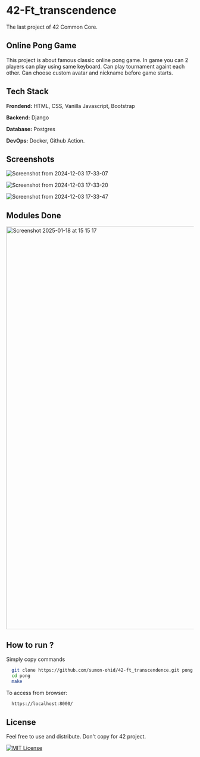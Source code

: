 # 42-Ft_transcendence

The last project of 42 Common Core.

## Online Pong Game

This project is about famous classic online pong game. In game you can 2 players can play using same keyboard. Can play tournament againt each other. Can choose custom avatar and nickname before game starts.


## Tech Stack

**Frondend:** HTML, CSS, Vanilla Javascript, Bootstrap

**Backend:** Django

**Database:** Postgres

**DevOps:** Docker, Github Action.


## Screenshots
![Screenshot from 2024-12-03 17-33-07](https://github.com/user-attachments/assets/8ba6420d-3079-460b-b43c-670c98bacc66)

![Screenshot from 2024-12-03 17-33-20](https://github.com/user-attachments/assets/2f33c696-6a90-42aa-9a3d-8a2df6fb2ca0)

![Screenshot from 2024-12-03 17-33-47](https://github.com/user-attachments/assets/e476be91-ffb9-4197-88cb-488da9e13d2f)

## Modules Done
<img width="1080" alt="Screenshot 2025-01-18 at 15 15 17" src="https://github.com/user-attachments/assets/b7833a62-4573-4deb-946c-eaf49d4db2d3" />

## How to run ?

Simply copy commands

```bash
  git clone https://github.com/sumon-ohid/42-ft_transcendence.git pong
  cd pong
  make
```
To access from browser:
```bash
  https://localhost:8000/
```

## License

Feel free to use and distribute. Don't copy for 42 project.

[![MIT License](https://img.shields.io/badge/License-MIT-green.svg)](https://choosealicense.com/licenses/mit/)

